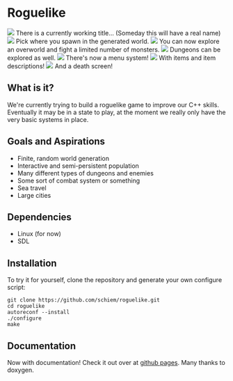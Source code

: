 Roguelike
=========
<img src=http://i.imgur.com/zBKUMjB.png>
There is a currently working title...
(Someday this will have a real name)

<img src=http://i.imgur.com/SPzG4GZ.png>
Pick where you spawn in the generated world.


<img src=http://i.imgur.com/6tP7JN8.png>
You can now explore an overworld and fight a limited
number of monsters.

<img src=http://i.imgur.com/gMueBa0.png>
Dungeons can be explored as well.

<img src=http://i.imgur.com/GGVw45n.png>
There's now a menu system!

<img src=http://i.imgur.com/bWpsWoL.png>
With items and item descriptions!


<img src=http://i.imgur.com/6p2pMR3.png>
And a death screen!

What is it?
-----------
We're currently trying to build a roguelike game to improve our C++ skills.
Eventually it may be in a state to play, at the moment we really only have
the very basic systems in place.

Goals and Aspirations
---------------------
* Finite, random world generation
* Interactive and semi-persistent population
* Many different types of dungeons and enemies
* Some sort of combat system or something
* Sea travel
* Large cities

Dependencies
------------
* Linux (for now)
* SDL

Installation
------------

To try it for yourself, clone the repository and generate your own configure script:

    git clone https://github.com/schiem/roguelike.git
    cd roguelike
    autoreconf --install
    ./configure
    make

Documentation
-------------
Now with documentation!  Check it out over at <a href="https://schiem.github.io/roguelike">github pages</a>.
Many thanks to doxygen.
